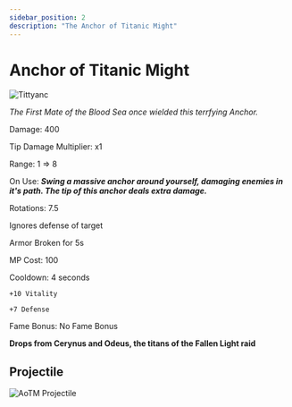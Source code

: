 ```yaml
---
sidebar_position: 2
description: "The Anchor of Titanic Might"
---
```


# Anchor of Titanic Might

![Tittyanc](https://vwiki.valorserver.com/api/item/picture/anchor%20of%20titanic%20might)

<i>The First Mate of the Blood Sea once wielded this terrfying Anchor.</i>

Damage: 400

Tip Damage Multiplier: x1

Range: 1 => 8

On Use: ***Swing a massive anchor around yourself, damaging enemies in it's path. The tip of this anchor deals extra damage.***

Rotations: 7.5

Ignores defense of target

Armor Broken for 5s

MP Cost: 100

Cooldown: 4 seconds
    
    +10 Vitality

    +7 Defense

Fame Bonus: No Fame Bonus

**Drops from Cerynus and Odeus, the titans of the Fallen Light raid**
    
## Projectile

![AoTM Projectile](https://cdn.discordapp.com/attachments/1160376179996496013/1190508197816049664/Anchor_of_Titanic_Might.gif)
